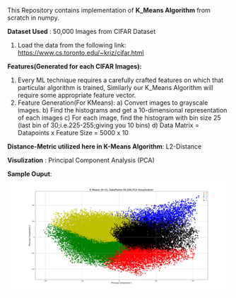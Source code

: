 This Repository contains implementation of **K_Means Algorithm** from scratch in numpy.

**Dataset Used** : 50,000 Images from CIFAR Dataset
  1. Load the data from the following link:
     https://www.cs.toronto.edu/~kriz/cifar.html
     
**Features(Generated for each CIFAR Images):** 
  1. Every ML technique requires a carefully crafted features on which that particular algorithm is trained, Similarly our K_Means Algorithm will require some appropriate feature vector.
  2. Feature Generation(For KMeans):
       a) Convert images to grayscale images.
       b) Find the histograms and get a 10-dimensional representation of each images
       c) For each image, find the histogram with bin size 25 (last bin of 30;i.e.225-255;giving you 10 bins)
       d) Data Matrix = Datapoints x Feature Size = 5000 x 10
       
**Distance-Metric utilized here in K-Means Algorithm**: L2-Distance

**Visulization** : Principal Component Analysis (PCA) 

**Sample Ouput**: ![](/images/output.png.png)

